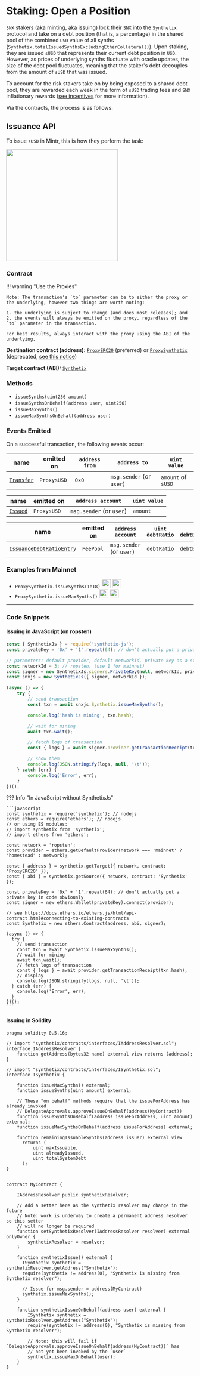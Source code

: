 # Staking: Open a Position

`SNX` stakers (aka minting, aka issuing) lock their `SNX` into the `Synthetix` protocol and take on a debt position (that is, a percentage) in the shared pool of the combined `USD` value of all synths (`Synthetix.totalIssuedSynthsExcludingEtherCollateral()`). Upon staking, they are issued `sUSD` that represents their current debt position in `USD`. However, as prices of underlying synths fluctuate with oracle updates, the size of the debt pool fluctuates, meaning that the staker's debt decouples from the amount of `sUSD` that was issued.

To account for the risk stakers take on by being exposed to a shared debt pool, they are rewarded each week in the form of `sUSD` trading fees and `SNX` inflationary rewards ([see incentives](/incentives#sources-of-value) for more information).

Via the contracts, the process is as follows:

## Issuance API

To issue `sUSD` in Mintr, this is how they perform the task:

<img src="/img/misc/events-mint.png" width=300 />

### Contract

!!! warning "Use the Proxies"

    Note: The transaction's `to` parameter can be to either the proxy or the underlying, however two things are worth noting:

    1. the underlying is subject to change (and does most releases); and
    2. the events will always be emitted on the proxy, regardless of the `to` parameter in the transaction.

    For best results, always interact with the proxy using the ABI of the underlying.

**Destination contract (address):** [`ProxyERC20`](https://contracts.synthetix.io/ProxyERC20) (preferred) or [`ProxySynthetix`](https://contracts.synthetix.io/ProxySynthetix) (deprecated, [see this notice](/integrations/guide/#proxy-deprecation))

**Target contract (ABI):** [`Synthetix`](https://contracts.synthetix.io/Synthetix)

### Methods

- `issueSynths(uint256 amount)`
- `issueSynthsOnBehalf(address user, uint256)`
- `issueMaxSynths()`
- `issueMaxSynthsOnBehalf(address user)`

### Events Emitted

On a successful transaction, the following events occur:

| name                                          | emitted on  | `address from` | `address to`             | `uint value`       |
| --------------------------------------------- | ----------- | -------------- | ------------------------ | ------------------ |
| [`Transfer`](../../ExternStateToken#transfer) | `ProxysUSD` | `0x0`          | `msg.sender` (or `user`) | `amount` of `sUSD` |

| name                           | emitted on  | `address account`        | `uint value` |
| ------------------------------ | ----------- | ------------------------ | ------------ |
| [`Issued`](../../Synth#issued) | `ProxysUSD` | `msg.sender` (or `user`) | `amount`     |

| name                                                             | emitted on | `address account`        | `uint debtRatio` | `uint debtEntryIndex` | `uint feePeriodStartingDebtIndex` |
| ---------------------------------------------------------------- | ---------- | ------------------------ | ---------------- | --------------------- | --------------------------------- |
| [`IssuanceDebtRatioEntry`](../../FeePool#issuancedebtratioentry) | `FeePool`  | `msg.sender` (or `user`) | `debtRatio`      | `debtEntryIndex`      | `feePeriodStartingDebtIndex`      |

### Examples from Mainnet

- `ProxySynthetix.issueSynths(1e18)` <a target=_blank href="https://dashboard.tenderly.dev/tx/main/0x5df667fa499772621745a3af169fed477f78e11434fed227588de928a5793f30/logs"><img src="https://tenderly.dev/icons/icon-48x48.png" width=24 /></a> <a target=_blank href="https://etherscan.io/tx/0x5df667fa499772621745a3af169fed477f78e11434fed227588de928a5793f30#eventlog"><img src="https://etherscan.io/images/favicon2.ico" width=24 /></a>
- `ProxySynthetix.issueMaxSynths()` <a target=_blank href="https://dashboard.tenderly.dev/tx/main/0x40672a3965d1028891011c672118d99de21b709189b00c60e09c3561d604e571/logs"><img src="https://tenderly.dev/icons/icon-48x48.png" width=24 /></a> <a target=_blank href="https://etherscan.io/tx/0x40672a3965d1028891011c672118d99de21b709189b00c60e09c3561d604e571#eventlog"><img src="https://etherscan.io/images/favicon2.ico" width=24 /></a>

---

### Code Snippets

#### Issuing in JavaScript (on ropsten)

```javascript
const { SynthetixJs } = require('synthetix-js');
const privateKey = '0x' + '1'.repeat(64); // don't actually put a private key in code obviously

// parameters: default provider, default networkId, private key as a string
const networkId = 3; // ropsten, (use 1 for mainnet)
const signer = new SynthetixJs.signers.PrivateKey(null, networkId, privateKey);
const snxjs = new SynthetixJs({ signer, networkId });

(async () => {
	try {
		// send transaction
		const txn = await snxjs.Synthetix.issueMaxSynths();

		console.log('hash is mining', txn.hash);

		// wait for mining
		await txn.wait();

		// fetch logs of transaction
		const { logs } = await signer.provider.getTransactionReceipt(txn.hash);

		// show them
		console.log(JSON.stringify(logs, null, '\t'));
	} catch (err) {
		console.log('Error', err);
	}
})();
```

??? Info "In JavaScript without SynthetixJs"

    ```javascript
    const synthetix = require('synthetix'); // nodejs
    const ethers = require('ethers'); // nodejs
    // or using ES modules:
    // import synthetix from 'synthetix';
    // import ethers from 'ethers';

    const network = 'ropsten';
    const provider = ethers.getDefaultProvider(network === 'mainnet' ? 'homestead' : network);

    const { address } = synthetix.getTarget({ network, contract: 'ProxyERC20' });
    const { abi } = synthetix.getSource({ network, contract: 'Synthetix' });

    const privateKey = '0x' + '1'.repeat(64); // don't actually put a private key in code obviously
    const signer = new ethers.Wallet(privateKey).connect(provider);

    // see https://docs.ethers.io/ethers.js/html/api-contract.html#connecting-to-existing-contracts
    const Synthetix = new ethers.Contract(address, abi, signer);

    (async () => {
      try {
        // send transaction
        const txn = await Synthetix.issueMaxSynths();
        // wait for mining
        await txn.wait();
        // fetch logs of transaction
        const { logs } = await provider.getTransactionReceipt(txn.hash);
        // display
        console.log(JSON.stringify(logs, null, '\t'));
      } catch (err) {
        console.log('Error', err);
      }
    })();
    ```

#### Issuing in Solidity

```solidity
pragma solidity 0.5.16;

// import "synthetix/contracts/interfaces/IAddressResolver.sol";
interface IAddressResolver {
    function getAddress(bytes32 name) external view returns (address);
}

// import "synthetix/contracts/interfaces/ISynthetix.sol";
interface ISynthetix {

    function issueMaxSynths() external;
    function issueSynths(uint amount) external;

    // These "on behalf" methods require that the issueForAddress has already invoked
    // DelegateApprovals.approveIssueOnBehalf(address(MyContract))
    function issueSynthsOnBehalf(address issueForAddress, uint amount) external;
    function issueMaxSynthsOnBehalf(address issueForAddress) external;

    function remainingIssuableSynths(address issuer) external view
      returns (
          uint maxIssuable,
          uint alreadyIssued,
          uint totalSystemDebt
      );
}


contract MyContract {

    IAddressResolver public synthetixResolver;

    // Add a setter here as the synthetix resolver may change in the future
    // Note: work is underway to create a permanent address resolver so this setter
    // will no longer be required
    function setSynthetixResolver(IAddressResolver resolver) external onlyOwner {
        synthetixResolver = resolver;
    }

    function synthetixIssue() external {
      ISynthetix synthetix = synthetixResolver.getAddress("Synthetix");
      require(synthetix != address(0), "Synthetix is missing from Synthetix resolver");

      // Issue for msg.sender = address(MyContract)
      synthetix.issueMaxSynths();
    }

    function synthetixIssueOnBehalf(address user) external {
        ISynthetix synthetix = synthetixResolver.getAddress("Synthetix");
        require(synthetix != address(0), "Synthetix is missing from Synthetix resolver");

        // Note: this will fail if `DelegateApprovals.approveIssueOnBehalf(address(MyContract))` has
        // not yet been invoked by the `user`
        synthetix.issueMaxOnBehalf(user);
    }
}
```
